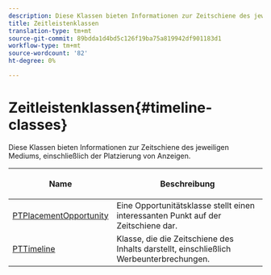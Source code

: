 ```yaml
---
description: Diese Klassen bieten Informationen zur Zeitschiene des jeweiligen Mediums, einschließlich der Platzierung von Anzeigen.
title: Zeitleistenklassen
translation-type: tm+mt
source-git-commit: 89bdda1d4bd5c126f19ba75a819942df901183d1
workflow-type: tm+mt
source-wordcount: '82'
ht-degree: 0%

---
```



# Zeitleistenklassen{#timeline-classes}

Diese Klassen bieten Informationen zur Zeitschiene des jeweiligen Mediums, einschließlich der Platzierung von Anzeigen.

<table frame="all" colsep="1" rowsep="1" id="table_6752E908BA6546549619994A3F7D5F87"> 
 <thead> 
  <tr rowsep="1"> 
   <th colname="1" class="entry"> Name </th> 
   <th colname="2" class="entry"> <p>Beschreibung </p> </th> 
  </tr> 
 </thead>
 <tbody> 
  <tr rowsep="1"> 
   <td colname="1"> <a href="https://help.adobe.com/en_US/primetime/api/psdk/appledoc/Classes/PTPlacementOpportunity.html" format="html" scope="external"> PTPlacementOpportunity</a> </td> 
   <td colname="2"> Eine Opportunitätsklasse stellt einen interessanten Punkt auf der Zeitschiene dar. </td> 
  </tr> 
  <tr rowsep="1"> 
   <td colname="1"><a href="https://help.adobe.com/en_US/primetime/api/psdk/appledoc/Classes/PTTimeline.html" format="html" scope="external"> PTTimeline</a> </td> 
   <td colname="2"> Klasse, die die Zeitschiene des Inhalts darstellt, einschließlich Werbeunterbrechungen. </td> 
  </tr> 
 </tbody> 
</table>